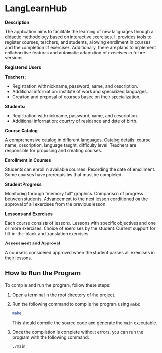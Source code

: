# LangLearnHub

**Description**

The application aims to facilitate the learning of new languages through a didactic methodology based on interactive exercises. It provides tools to register courses, teachers, and students, allowing enrollment in courses and the completion of exercises. Additionally, there are plans to implement collaborative features and automatic adaptation of exercises in future versions.

**Registered Users**

**Teachers:**
- Registration with nickname, password, name, and description.
- Additional information: institute of work and specialized languages.
- Creation and proposal of courses based on their specialization.

**Students:**
- Registration with nickname, password, name, and description.
- Additional information: country of residence and date of birth.

**Course Catalog**

A comprehensive catalog in different languages.
Catalog details: course name, description, language taught, difficulty level.
Teachers are responsible for proposing and creating courses.

**Enrollment in Courses**

Students can enroll in available courses.
Recording the date of enrollment.
Some courses have prerequisites that must be completed.

**Student Progress**

Monitoring through "memory full" graphics.
Comparison of progress between students.
Advancement to the next lesson conditioned on the approval of all exercises from the previous lesson.

**Lessons and Exercises**

Each course consists of lessons.
Lessons with specific objectives and one or more exercises.
Choice of exercises by the student.
Current support for fill-in-the-blank and translation exercises.

**Assessment and Approval**

A course is considered approved when the student passes all exercises in their lessons.





## How to Run the Program

To compile and run the program, follow these steps:

1. Open a terminal in the root directory of the project.

2. Run the following command to compile the program using `make`:

   ```bash
   make
   ```

   This should compile the source code and generate the `main` executable.

3. Once the compilation is complete without errors, you can run the program with the following command:

   ```bash
   ./main
   ```

  





